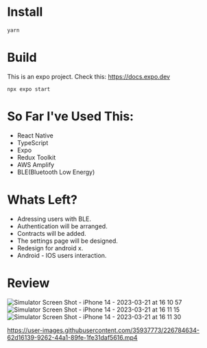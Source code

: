 # Install
```console
yarn
```
# Build
This is an expo project. Check this: https://docs.expo.dev
```console
npx expo start
```
# So Far I've Used This:
- React Native
- TypeScript
- Expo
- Redux Toolkit
- AWS Amplify
- BLE(Bluetooth Low Energy)
# Whats Left?
- Adressing users with BLE.
- Authentication will be arranged.
- Contracts will be added.
- The settings page will be designed.
- Redesign for android x. 
- Android - IOS users interaction.
# Review
![Simulator Screen Shot - iPhone 14 - 2023-03-21 at 16 10 57](https://user-images.githubusercontent.com/35937773/226784590-908e2d5e-0007-4376-b34f-65eadfebf558.png)
![Simulator Screen Shot - iPhone 14 - 2023-03-21 at 16 11 15](https://user-images.githubusercontent.com/35937773/226784610-4a3d674e-6527-4278-b61d-1fc2bded4413.png)
![Simulator Screen Shot - iPhone 14 - 2023-03-21 at 16 11 30](https://user-images.githubusercontent.com/35937773/226784618-31584428-7faa-4012-b3c7-477d0a7d8043.png)

https://user-images.githubusercontent.com/35937773/226784634-62d16139-9262-44a1-89fe-1fe31daf5616.mp4
